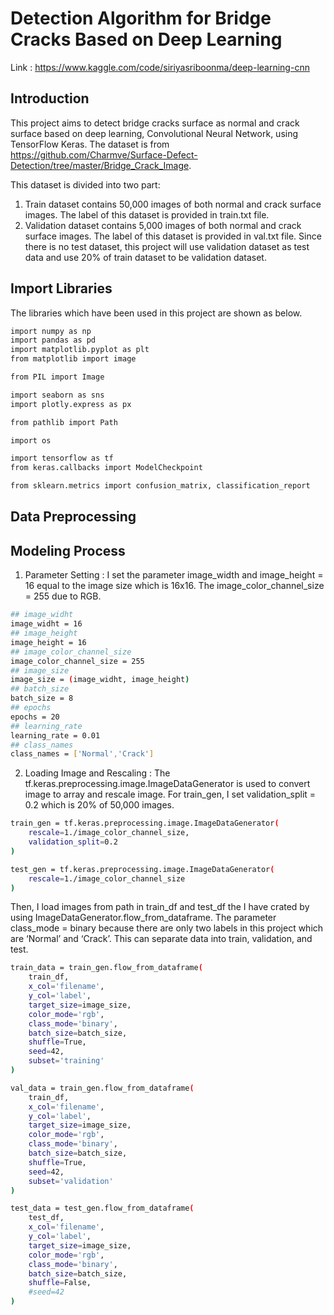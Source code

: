 # Detection Algorithm for Bridge Cracks Based on Deep Learning
Link : https://www.kaggle.com/code/siriyasriboonma/deep-learning-cnn

## Introduction
This project aims to detect bridge cracks surface as normal and crack surface based on deep learning, Convolutional Neural Network, using TensorFlow Keras. The dataset is from https://github.com/Charmve/Surface-Defect-Detection/tree/master/Bridge_Crack_Image.

This dataset is divided into two part:
1.	Train dataset contains 50,000 images of both normal and crack surface images. The label of this dataset is provided in train.txt file.
2.	Validation dataset contains 5,000 images of both normal and crack surface images. The label of this dataset is provided in val.txt file.
Since there is no test dataset, this project will use validation dataset as test data and use 20% of train dataset to be validation dataset.

## Import Libraries
The libraries which have been used in this project are shown as below.
```sh
import numpy as np 
import pandas as pd
import matplotlib.pyplot as plt
from matplotlib import image

from PIL import Image

import seaborn as sns
import plotly.express as px

from pathlib import Path

import os

import tensorflow as tf
from keras.callbacks import ModelCheckpoint

from sklearn.metrics import confusion_matrix, classification_report
```

## Data Preprocessing

## Modeling Process
1. Parameter Setting : I set the parameter image_width and image_height = 16 equal to the image size which is 16x16. The image_color_channel_size = 255 due to RGB. 
```sh
## image_widht
image_widht = 16
## image_height
image_height = 16
## image_color_channel_size
image_color_channel_size = 255
## image_size
image_size = (image_widht, image_height)
## batch_size
batch_size = 8
## epochs
epochs = 20
## learning_rate
learning_rate = 0.01
## class_names
class_names = ['Normal','Crack']
```
2. Loading Image and Rescaling : The tf.keras.preprocessing.image.ImageDataGenerator is used to convert image to array and rescale image. For train_gen, I set validation_split = 0.2 which is 20% of 50,000 images.
```sh
train_gen = tf.keras.preprocessing.image.ImageDataGenerator(
    rescale=1./image_color_channel_size,
    validation_split=0.2
)

test_gen = tf.keras.preprocessing.image.ImageDataGenerator(
    rescale=1./image_color_channel_size
)
```
Then, I load images from path in train_df and test_df the I have crated by using ImageDataGenerator.flow_from_dataframe. The parameter class_mode = binary because there are only two labels in this project which are ‘Normal’ and ‘Crack’. This can separate data into train, validation, and test. 
```sh
train_data = train_gen.flow_from_dataframe(
    train_df,
    x_col='filename',
    y_col='label',
    target_size=image_size,
    color_mode='rgb',
    class_mode='binary',
    batch_size=batch_size,
    shuffle=True,
    seed=42,
    subset='training'
)

val_data = train_gen.flow_from_dataframe(
    train_df,
    x_col='filename',
    y_col='label',
    target_size=image_size,
    color_mode='rgb',
    class_mode='binary',
    batch_size=batch_size,
    shuffle=True,
    seed=42,
    subset='validation'
)

test_data = test_gen.flow_from_dataframe(
    test_df,
    x_col='filename',
    y_col='label',
    target_size=image_size,
    color_mode='rgb',
    class_mode='binary',
    batch_size=batch_size,
    shuffle=False,
    #seed=42
)
```
